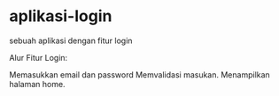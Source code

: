 # aplikasi-login
sebuah aplikasi dengan fitur login

Alur Fitur Login:

Memasukkan email dan password
Memvalidasi masukan.
Menampilkan halaman home.
